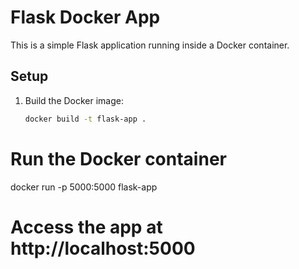 # Flask Docker App

This is a simple Flask application running inside a Docker container.

## Setup

1. Build the Docker image:

   ```bash
   docker build -t flask-app .

# Run the Docker container

docker run -p 5000:5000 flask-app

# Access the app at http://localhost:5000
